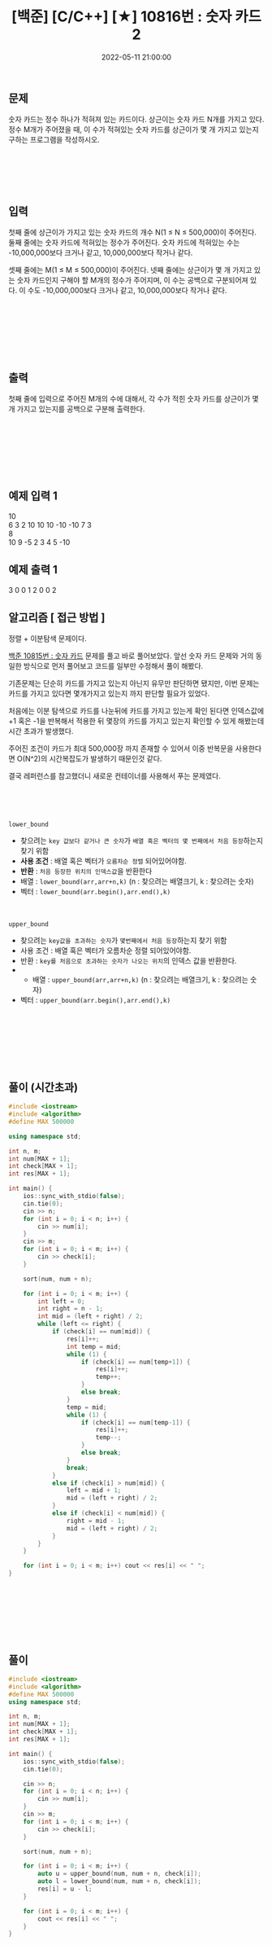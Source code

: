 ﻿---
permalink: /2022-05-11-백준_10816번/
published : true
title: "[백준] [C/C++] [★] 10816번 : 숫자 카드2"
date: 2022-05-11 21:00:00
toc: true
toc_sticky: true
toc_label: "백준 10816"
categories:
- 백준
tags:
- 백준
- 알고리즘
- 이분 탐색
---

## 문제

숫자 카드는 정수 하나가 적혀져 있는 카드이다. 상근이는 숫자 카드 N개를 가지고 있다. 정수 M개가 주어졌을 때, 이 수가 적혀있는 숫자 카드를 상근이가 몇 개 가지고 있는지 구하는 프로그램을 작성하시오.
<br><br><br><br><br><br>

  

## 입력
첫째 줄에 상근이가 가지고 있는 숫자 카드의 개수 N(1 ≤ N ≤ 500,000)이 주어진다. 둘째 줄에는 숫자 카드에 적혀있는 정수가 주어진다. 숫자 카드에 적혀있는 수는 -10,000,000보다 크거나 같고, 10,000,000보다 작거나 같다.

셋째 줄에는 M(1 ≤ M ≤ 500,000)이 주어진다. 넷째 줄에는 상근이가 몇 개 가지고 있는 숫자 카드인지 구해야 할 M개의 정수가 주어지며, 이 수는 공백으로 구분되어져 있다. 이 수도 -10,000,000보다 크거나 같고, 10,000,000보다 작거나 같다.

<br><br><br><br><br><br>

  

## 출력
첫째 줄에 입력으로 주어진 M개의 수에 대해서, 각 수가 적힌 숫자 카드를 상근이가 몇 개 가지고 있는지를 공백으로 구분해 출력한다.

<br><br><br><br><br><br>

  

## 예제 입력 1
10  
6 3 2 10 10 10 -10 -10 7 3  
8  
10 9 -5 2 3 4 5 -10  

## 예제 출력 1
3 0 0 1 2 0 0 2  


## 알고리즘 [ 접근 방법 ]
정렬 + 이분탐색 문제이다. 

[백준 10815번 : 숫자 카드](https://www.acmicpc.net/problem/10815) 문제를 풀고 바로 풀어보았다. 앞선 숫자 카드 문제와 거의 동일한 방식으로 먼저 풀어보고 코드를 일부만 수정해서 풀이 해봤다.

기존문제는 단순히 카드를 가지고 있는지 아닌지 유무만 판단하면 됐지만, 이번 문제는 카드를 가지고 있다면 몇개가지고 있는지 까지 판단할 필요가 있었다. 

처음에는 이분 탐색으로 카드를 나눈뒤에 카드를 가지고 있는게 확인 된다면 인덱스값에 +1 혹은 -1을 반복해서 적용한 뒤 몇장의 카드를 가지고 있는지 확인할 수 있게 해봤는데 시간 초과가 발생했다.

주어진 조건이 카드가 최대 500,000장 까지 존재할 수 있어서 이중 반복문을 사용한다면 O(N^2)의 시간복잡도가 발생하기 때문인것 같다.

결국 레퍼런스를 참고했더니 새로운 컨테이너를 사용해서 푸는 문제였다.

<br><br><br>

```lower_bound```

- 찾으려는 ```key 값보다 같거나 큰 숫자```가 ```배열 혹은 벡터의 몇 번째에서 처음 등장```하는지 찾기 위함
- **사용 조건** : 배열 혹은 벡터가 ```오름차순 정렬``` 되어있어야함.
- **반환** : ```처음 등장한 위치의 인덱스값```을 반환한다
- 배열 : ```lower_bound(arr,arr+n,k)``` (n : 찾으려는 배열크기, k : 찾으려는 숫자)
- 벡터 : ```lower_bound(arr.begin(),arr.end(),k)```
<br><br><br>

```upper_bound```

- 찾으려는 ```key값을 초과하는 숫자```가 ```몇번째에서 처음 등장```하는지 찾기 위함
- 사용 조건 : 배열 혹은 벡터가 오름차순 정렬 되어있어야함.
- 반환 : ```key를 처음으로 초과하는 숫자가 나오는 위치```의 인덱스 값을 반환한다.
- - 배열 : ```upper_bound(arr,arr+n,k)``` (n : 찾으려는 배열크기, k : 찾으려는 숫자)
- 벡터 : ```upper_bound(arr.begin(),arr.end(),k)```

<br><br><br><br><br><br>


## 풀이 (시간초과)
```c++
#include <iostream>
#include <algorithm>
#define MAX 500000

using namespace std;

int n, m;
int num[MAX + 1];
int check[MAX + 1];
int res[MAX + 1];

int main() {
	ios::sync_with_stdio(false);
	cin.tie(0);
	cin >> n;
	for (int i = 0; i < n; i++) {
		cin >> num[i];
	}
	cin >> m;
	for (int i = 0; i < m; i++) {
		cin >> check[i];
	}

	sort(num, num + n);

	for (int i = 0; i < m; i++) {
		int left = 0;
		int right = n - 1;
		int mid = (left + right) / 2;
		while (left <= right) {
			if (check[i] == num[mid]) {
				res[i]++;
				int temp = mid;
				while (1) {
					if (check[i] == num[temp+1]) {
						res[i]++;
						temp++;
					}
					else break;
				}
				temp = mid;
				while (1) {
					if (check[i] == num[temp-1]) {
						res[i]++;
						temp--;
					}
					else break;
				}
				break;
			}
			else if (check[i] > num[mid]) {
				left = mid + 1;
				mid = (left + right) / 2;
			}
			else if (check[i] < num[mid]) {
				right = mid - 1;
				mid = (left + right) / 2;
			}
		}
	}

	for (int i = 0; i < m; i++) cout << res[i] << " ";
}
```

<br><br><br><br><br><br>

## 풀이

```c++
#include <iostream>
#include <algorithm>
#define MAX 500000
using namespace std;

int n, m;
int num[MAX + 1];
int check[MAX + 1];
int res[MAX + 1];

int main() {
	ios::sync_with_stdio(false);
	cin.tie(0);

	cin >> n;
	for (int i = 0; i < n; i++) {
		cin >> num[i];
	}
	cin >> m;
	for (int i = 0; i < m; i++) {
		cin >> check[i];
	}

	sort(num, num + n);

	for (int i = 0; i < m; i++) {
		auto u = upper_bound(num, num + n, check[i]);
		auto l = lower_bound(num, num + n, check[i]);
		res[i] = u - l;
	}

	for (int i = 0; i < m; i++) {
		cout << res[i] << " ";
	}
}
```

